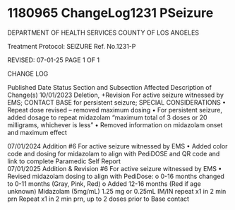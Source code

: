 # 1180965 ChangeLog1231 PSeizure

DEPARTMENT OF HEALTH SERVICES 
COUNTY OF LOS ANGELES 
 
Treatment Protocol:  SEIZURE Ref. No.1231-P 
 
 
 
 
 
 
REVISED: 07-01-25 PAGE 1 OF 1 
 
CHANGE LOG 
 
Published 
Date 
Status Section and 
Subsection Affected 
Description of Change(s) 
10/01/2023 Deletion, 
+Revision 
For active seizure 
witnessed by EMS; 
CONTACT BASE for 
persistent seizure; 
SPECIAL 
CONSIDERATIONS 
• Repeat dose revised – removed 
maximum dosing 
• For persistent seizure, added 
dosage to repeat midazolam 
“maximum total of 3 doses or 20 
milligrams, whichever is less” 
• Removed information on 
midazolam onset and maximum 
effect 
 
07/01/2024 Addition #6 For active seizure 
witnessed by EMS 
• Added color code and dosing for 
midazolam to align with 
PediDOSE and QR code and link 
to complete Paramedic Self 
Report  
07/01/2025 Addition & 
Revision 
#6 For active seizure 
witnessed by EMS 
• Revised midazolam dosing to 
align with PediDose: 
o 0-16 months changed to 
0-11 months (Gray, Pink, 
Red) 
o Added 12-16 months 
(Red if age unknown) 
Midazolam (5mg/mL) 1.25 
mg or 0.25mL IM/IN 
repeat x1 in 2 min prn 
Repeat x1 in 2 min prn, 
up to 2 doses prior to 
Base contact
